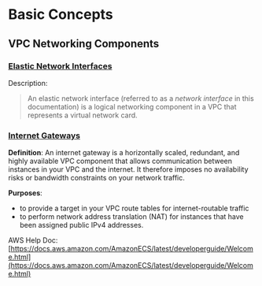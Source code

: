 
# Basic Concepts

## VPC Networking Components
### [Elastic Network Interfaces](https://docs.aws.amazon.com/AWSEC2/latest/UserGuide/using-eni.html)
Description:
>An elastic network interface (referred to as a  _network interface_  in this documentation) is a logical networking component in a VPC that represents a virtual network card.


### [Internet Gateways](https://docs.aws.amazon.com/vpc/latest/userguide/VPC_Internet_Gateway.html)
**Definition**: 
An internet gateway is a horizontally scaled, redundant, and highly available VPC component that allows communication between instances in your VPC and the internet. It therefore imposes no availability risks or bandwidth constraints on your network traffic.

**Purposes**: 
- to provide a target in your VPC route tables for internet-routable traffic
- to perform network address translation (NAT) for instances that have been assigned public IPv4 addresses.




AWS Help Doc: 
[https://docs.aws.amazon.com/AmazonECS/latest/developerguide/Welcome.html](https://docs.aws.amazon.com/AmazonECS/latest/developerguide/Welcome.html)


<!--stackedit_data:
eyJoaXN0b3J5IjpbNTQ1NjExMzc4LDE5NjU4MTMwMSwxODg5ND
c0NjYzLDIwNDkwMjY2MTEsMTI5OTEzMDM5Niw1ODk1OTUxOTVd
fQ==
-->